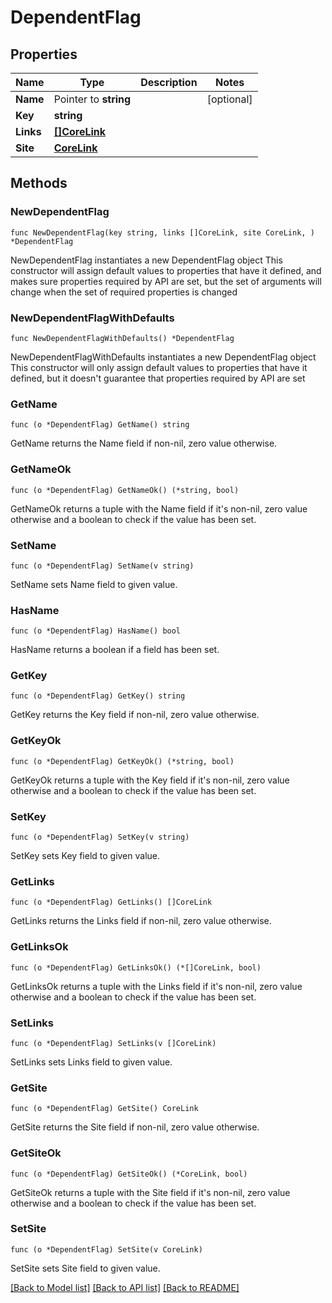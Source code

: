 # DependentFlag

## Properties

Name | Type | Description | Notes
------------ | ------------- | ------------- | -------------
**Name** | Pointer to **string** |  | [optional] 
**Key** | **string** |  | 
**Links** | [**[]CoreLink**](CoreLink.md) |  | 
**Site** | [**CoreLink**](CoreLink.md) |  | 

## Methods

### NewDependentFlag

`func NewDependentFlag(key string, links []CoreLink, site CoreLink, ) *DependentFlag`

NewDependentFlag instantiates a new DependentFlag object
This constructor will assign default values to properties that have it defined,
and makes sure properties required by API are set, but the set of arguments
will change when the set of required properties is changed

### NewDependentFlagWithDefaults

`func NewDependentFlagWithDefaults() *DependentFlag`

NewDependentFlagWithDefaults instantiates a new DependentFlag object
This constructor will only assign default values to properties that have it defined,
but it doesn't guarantee that properties required by API are set

### GetName

`func (o *DependentFlag) GetName() string`

GetName returns the Name field if non-nil, zero value otherwise.

### GetNameOk

`func (o *DependentFlag) GetNameOk() (*string, bool)`

GetNameOk returns a tuple with the Name field if it's non-nil, zero value otherwise
and a boolean to check if the value has been set.

### SetName

`func (o *DependentFlag) SetName(v string)`

SetName sets Name field to given value.

### HasName

`func (o *DependentFlag) HasName() bool`

HasName returns a boolean if a field has been set.

### GetKey

`func (o *DependentFlag) GetKey() string`

GetKey returns the Key field if non-nil, zero value otherwise.

### GetKeyOk

`func (o *DependentFlag) GetKeyOk() (*string, bool)`

GetKeyOk returns a tuple with the Key field if it's non-nil, zero value otherwise
and a boolean to check if the value has been set.

### SetKey

`func (o *DependentFlag) SetKey(v string)`

SetKey sets Key field to given value.


### GetLinks

`func (o *DependentFlag) GetLinks() []CoreLink`

GetLinks returns the Links field if non-nil, zero value otherwise.

### GetLinksOk

`func (o *DependentFlag) GetLinksOk() (*[]CoreLink, bool)`

GetLinksOk returns a tuple with the Links field if it's non-nil, zero value otherwise
and a boolean to check if the value has been set.

### SetLinks

`func (o *DependentFlag) SetLinks(v []CoreLink)`

SetLinks sets Links field to given value.


### GetSite

`func (o *DependentFlag) GetSite() CoreLink`

GetSite returns the Site field if non-nil, zero value otherwise.

### GetSiteOk

`func (o *DependentFlag) GetSiteOk() (*CoreLink, bool)`

GetSiteOk returns a tuple with the Site field if it's non-nil, zero value otherwise
and a boolean to check if the value has been set.

### SetSite

`func (o *DependentFlag) SetSite(v CoreLink)`

SetSite sets Site field to given value.



[[Back to Model list]](../README.md#documentation-for-models) [[Back to API list]](../README.md#documentation-for-api-endpoints) [[Back to README]](../README.md)


